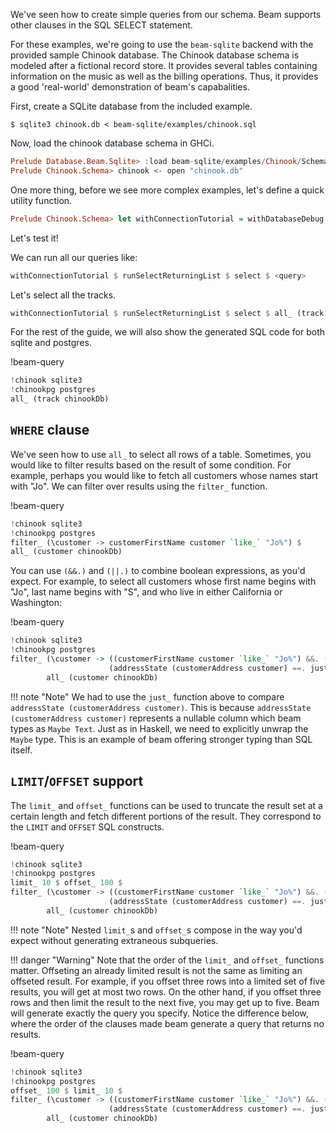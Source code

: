 We've seen how to create simple queries from our schema. Beam supports other
clauses in the SQL SELECT statement.

For these examples, we're going to use the `beam-sqlite` backend with the
provided sample Chinook database. The Chinook database schema is modeled after a
fictional record store. It provides several tables containing information on the
music as well as the billing operations. Thus, it provides a good 'real-world'
demonstration of beam's capabalities.

First, create a SQLite database from the included example.

```console
$ sqlite3 chinook.db < beam-sqlite/examples/chinook.sql
```

Now, load the chinook database schema in GHCi.

```haskell
Prelude Database.Beam.Sqlite> :load beam-sqlite/examples/Chinook/Schema.hs
Prelude Chinook.Schema> chinook <- open "chinook.db"
```

One more thing, before we see more complex examples, let's define a quick
utility function.

```haskell
Prelude Chinook.Schema> let withConnectionTutorial = withDatabaseDebug putStrLn chinook
```

Let's test it!

We can run all our queries like:

```haskell
withConnectionTutorial $ runSelectReturningList $ select $ <query>
```

Let's select all the tracks.

```haskell
withConnectionTutorial $ runSelectReturningList $ select $ all_ (track chinookDb)
```

For the rest of the guide, we will also show the generated SQL code for both
sqlite and postgres.

!beam-query
```haskell
!chinook sqlite3
!chinookpg postgres
all_ (track chinookDb)
```

## `WHERE` clause

We've seen how to use `all_` to select all rows of a table. Sometimes, you would
like to filter results based on the result of some condition. For example,
perhaps you would like to fetch all customers whose names start with "Jo". We
can filter over results using the `filter_` function.

!beam-query
```haskell
!chinook sqlite3
!chinookpg postgres
filter_ (\customer -> customerFirstName customer `like_` "Jo%") $
all_ (customer chinookDb)
```

You can use `(&&.)` and `(||.)` to combine boolean expressions, as you'd expect.
For example, to select all customers whose first name begins with "Jo", last
name begins with "S", and who live in either California or Washington:

!beam-query
```haskell
!chinook sqlite3
!chinookpg postgres
filter_ (\customer -> ((customerFirstName customer `like_` "Jo%") &&. (customerLastName customer `like_` "S%")) &&.
                      (addressState (customerAddress customer) ==. just_ "CA" ||. addressState (customerAddress customer) ==. just_ "WA")) $
        all_ (customer chinookDb)
```

!!! note "Note" 
    We had to use the `just_` function above to compare
    `addressState (customerAddress customer)`. This is because `addressState
    (customerAddress customer)` represents a nullable column which beam types as
    `Maybe Text`. Just as in Haskell, we need to explicitly unwrap the `Maybe`
    type. This is an example of beam offering stronger typing than SQL itself.

## `LIMIT`/`OFFSET` support

The `limit_` and `offset_` functions can be used to truncate the result set at a
certain length and fetch different portions of the result. They correspond to
the `LIMIT` and `OFFSET` SQL constructs.

!beam-query
```haskell
!chinook sqlite3
!chinookpg postgres
limit_ 10 $ offset_ 100 $
filter_ (\customer -> ((customerFirstName customer `like_` "Jo%") &&. (customerLastName customer `like_` "S%")) &&.
                      (addressState (customerAddress customer) ==. just_ "CA" ||. addressState (customerAddress customer) ==. just_ "WA")) $
        all_ (customer chinookDb)
```

!!! note "Note"
    Nested `limit_`s and `offset_`s compose in the way you'd expect without
    generating extraneous subqueries.
    
!!! danger "Warning"
    Note that the order of the `limit_` and `offset_` functions matter.
    Offseting an already limited result is not the same as limiting an offseted
    result. For example, if you offset three rows into a limited set of five
    results, you will get at most two rows. On the other hand, if you offset
    three rows and then limit the result to the next five, you may get up to
    five. Beam will generate exactly the query you specify. Notice the
    difference below, where the order of the clauses made beam generate a query
    that returns no results.

!beam-query
```haskell
!chinook sqlite3
!chinookpg postgres
offset_ 100 $ limit_ 10 $
filter_ (\customer -> ((customerFirstName customer `like_` "Jo%") &&. (customerLastName customer `like_` "S%")) &&.
                      (addressState (customerAddress customer) ==. just_ "CA" ||. addressState (customerAddress customer) ==. just_ "WA")) $
        all_ (customer chinookDb)
```

